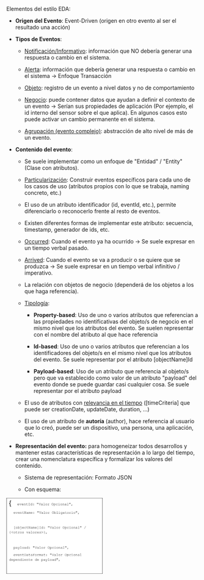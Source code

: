 Elementos del estilo EDA:

-   **Origen del Evento**: Event-Driven (origen en otro evento al ser el
    resultado una acción)

-   **Tipos de Eventos**:

    -   <ins>Notificación/Informativo</ins>: información que NO
        debería generar una respuesta o cambio en el sistema.

    -   <ins>Alerta</ins>: información que debería generar una
        respuesta o cambio en el sistema -\> Enfoque Transacción

    -   <ins>Objeto</ins>: registro de un evento a nivel datos y no
        de comportamiento

    -   <ins>Negocio</ins>: puede contener datos que ayudan a definir
        el contexto de un evento -\> Serían sus propiedades de
        aplicación (Por ejemplo, el id interno del sensor sobre el que
        aplica). En algunos casos esto puede activar un cambio
        permanente en el sistema.

    -   <ins>Agrupación (evento complejo)</ins>: abstracción de alto
        nivel de más de un evento.

-   **Contenido del evento**:

    -   Se suele implementar como un enfoque de \"Entidad\" / \"Entity\"
        (Clase con atributos).

    -   <ins>Particularización</ins>: Construir eventos
        específicos para cada uno de los casos de uso (atributos propios
        con lo que se trabaja, naming concreto, etc.)

    -   El uso de un atributo identificador (id, eventId, etc.), permite
        diferenciarlo o reconocerlo frente al resto de eventos.

    -   Existen diferentes formas de implementar este atributo:
        secuencia, timestamp, generador de ids, etc.

    -   <ins>Occurred</ins>: Cuando el evento ya ha ocurrido -\> Se
        suele expresar en un tiempo verbal pasado.

    -   <ins>Arrived</ins>: Cuando el evento se va a producir o se
        quiere que se produzca -\> Se suele expresar en un tiempo verbal
        infinitivo / imperativo.

    -   La relación con objetos de negocio (dependerá de los objetos a
        los que haga referencia).

    -   <ins>Tipología</ins>:

        -   **Property-based**: Uso de uno o varios atributos que
            referencian a las propiedades no identificativas del
            objeto/s de negocio en el mismo nivel que los atributos del
            evento. Se suelen representar con el nombre del atributo al
            que hace referencia

        -   **Id-based**: Uso de uno o varios atributos que referencian
            a los identificadores del objeto/s en el mismo nivel que los
            atributos del evento. Se suele representar por el atributo
            \[objectName\]Id

        -   **Payload-based**: Uso de un atributo que referencia al
            objeto/s pero que va establecido como valor de un atributo
            \"payload\" del evento donde se puede guardar casi cualquier
            cosa. Se suele representar por el atributo payload

    -   El uso de atributos con <ins>relevancia en el tiempo</ins>
        (\[timeCriteria\] que puede ser creationDate, updateDate,
        duration, \...)

    -   El uso de un atributo de **autoría** (author), hace referencia
        al usuario que lo creó, puede ser un dispositivo, una persona,
        una aplicación, etc.

-   **Representación del evento:** para homogeneizar todos desarrollos y
    mantener estas características de representación a lo largo del
    tiempo, crear una nomenclatura específica y formalizar los valores
    del contenido.

    -   Sistema de representación: Formato JSON

    -   Con esquema:
<img src="esquema_more_information.png" width="50%" height="50%" />
